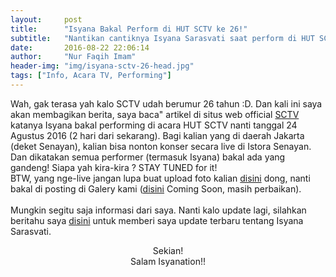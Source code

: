 ```yaml
---
layout:     post
title:      "Isyana Bakal Perform di HUT SCTV ke 26!"
subtitle:   "Nantikan cantiknya Isyana Sarasvati saat perform di HUT SCTV yang ke 26"
date:       2016-08-22 22:06:14
author:     "Nur Faqih Imam"
header-img: "img/isyana-sctv-26-head.jpg"
tags: ["Info, Acara TV, Performing"]
---
```


<p>Wah, gak terasa yah kalo SCTV udah berumur 26 tahun :D. Dan kali ini saya akan membagikan berita, saya baca" artikel di situs web official <a href="http://www.sctv.co.id">SCTV</a> katanya Isyana bakal performing di acara HUT SCTV nanti tanggal 24 Agustus 2016 (2 hari dari sekarang). Bagi kalian yang di daerah Jakarta (deket Senayan), kalian bisa nonton konser secara live di Istora Senayan. Dan dikatakan semua performer (termasuk Isyana) bakal ada yang gandeng! Siapa yah kira-kira ? STAY TUNED for it!<br/>
BTW, yang nge-live jangan lupa buat upload foto kalian <a href="/forms/imcoming/upload">disini</a> dong, nanti bakal di posting di Galery kami (<a href="https://www.isyanation.tk/galery">disini</a> Coming Soon, masih perbaikan).<br/><br/>
Mungkin segitu saja informasi dari saya. Nanti kalo update lagi, silahkan beritahu saya <a href="/forms/suggest-post">disini</a> untuk memberi saya update terbaru tentang Isyana Sarasvati.<br/><center>Sekian!<br/>Salam Isyanation!!</center>
